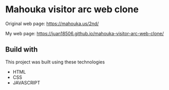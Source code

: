 # Mahouka visitor arc web clone

Original web page: https://mahouka.us/2nd/

My web page: https://juan18506.github.io/mahouka-visitor-arc-web-clone/

## Build with

This project was built using these technologies

- HTML
- CSS
- JAVASCRIPT
  
